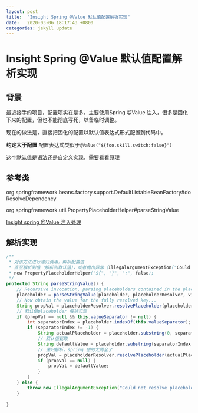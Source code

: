 ```yaml
---
layout: post
title:  "Insight Spring @Value 默认值配置解析实现"
date:   2020-03-06 18:17:43 +0800
categories: jekyll update
---
```

# Insight Spring @Value 默认值配置解析实现

## 背景

最近接手的项目，配置项实在是多。主要使用Spring @Value 注入，很多是固化下来的配置，但也不能彻底写死，以备临时调整。

现在的做法是，直接把固化的配置以默认值表达式形式配置到代码中。

**约定大于配置** 配置表达式类似于`@Value("${foo.skill.switch:false}")`

这个默认值是语法还是自定义实现，需要看看原理

## 参考类

org.springframework.beans.factory.support.DefaultListableBeanFactory#doResolveDependency

org.springframework.util.PropertyPlaceholderHelper#parseStringValue

[Insight spring @Value 注入处理](https://blog.csdn.net/tt50335971/article/details/52599760)



## 解析实现

```java
/**
 * 对该方法进行递归调用，解析配置值
 * 直至解析到值（解析到默认值），或者抛出异常（IllegalArgumentException("Could not resolve placeholder XXX')）
 * new PropertyPlaceholderHelper("${", "}", ":", false);
 */
protected String parseStringValue() {
    // Recursive invocation, parsing placeholders contained in the placeholder key.
    placeholder = parseStringValue(placeholder, placeholderResolver, visitedPlaceholders);
    // Now obtain the value for the fully resolved key...
    String propVal = placeholderResolver.resolvePlaceholder(placeholder);
    // 默认值placeholder 解析实现
    if (propVal == null && this.valueSeparator != null) {
        int separatorIndex = placeholder.indexOf(this.valueSeparator);
        if (separatorIndex != -1) {
            String actualPlaceholder = placeholder.substring(0, separatorIndex);
            // 默认值截取
            String defaultValue = placeholder.substring(separatorIndex + this.valueSeparator.length());
            // 递归解析，spring 想的太周全了
            propVal = placeholderResolver.resolvePlaceholder(actualPlaceholder);
            if (propVal == null) {
                propVal = defaultValue;
            }
        }
    } else {
        throw new IllegalArgumentException("Could not resolve placeholder '" + placeholder + "'" + " in value \"" + value + "\"");
    }
    
}
    
```

